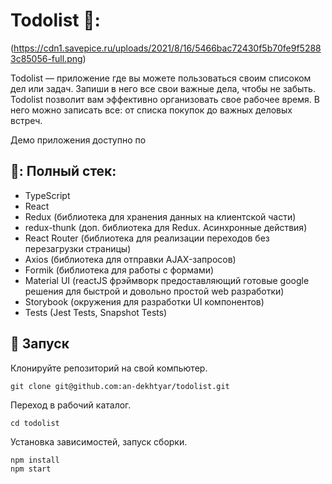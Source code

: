# Todolist 📝:

(https://cdn1.savepice.ru/uploads/2021/8/16/5466bac72430f5b70fe9f52883c85056-full.png)

Todolist — приложение где вы можете пользоваться своим списоком дел или задач. Запиши в него все свои важные дела, чтобы не забыть. Todolist позволит вам эффективно организовать свое рабочее время. В него можно записать все: от списка покупок до важных деловых встреч.

Демо приложения доступно по<!--  [ссылке]('___'). -->

## 📑: Полный стек:

- TypeScript
- React
- Redux (библиотека для хранения данных на клиентской части)
- redux-thunk (доп. библиотека для Redux. Асинхронные действия)
- React Router (библиотека для реализации переходов без перезагрузки страницы)
- Axios (библиотека для отправки AJAX-запросов)
- Formik (библиотека для работы с формами)
- Material UI (reactJS фрэймворк предоставляющий готовые google решения для быстрой и довольно простой web разработки)
- Storybook (окружения для разработки UI компонентов)
- Tests (Jest Tests, Snapshot Tests)

## :rocket: Запуск

Клонируйте репозиторий на свой компьютер.
```
git clone git@github.com:an-dekhtyar/todolist.git
```

Переход в рабочий каталог.
```
cd todolist
```
Установка зависимостей, запуск сборки.
```
npm install
npm start
```
